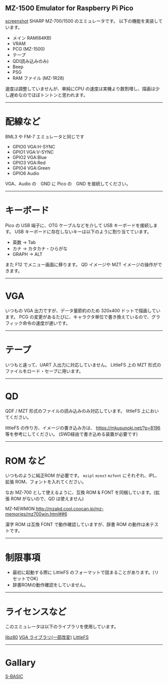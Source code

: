 MZ-1500 Emulator for Raspberry Pi Pico
---
[screenshot](/pictures/screenshot00.jpg)
SHARP MZ-700/1500 のエミュレータです。
以下の機能を実装しています。

- メイン RAM(64KB)
- VRAM
- PCG (MZ-1500)
- テープ
- QD(読み込みのみ)
- Beep
- PSG
- RAM ファイル (MZ-1R28)

速度は調整していませんが、単純にCPU の速度は実機より数割増し、描画は少し遅めなのでほぼトントンと思われます。

---
# 配線など

BML3 や FM-7 エミュレータと同じです

- GPIO0 VGA:H-SYNC
- GPIO1 VGA:V-SYNC
- GPIO2 VGA:Blue
- GPIO3 VGA:Red
- GPIO4 VGA:Green
- GPIO6 Audio

VGA、Audio の　GND に Pico の　GND を接続してください。

---
# キーボード

Pico の USB 端子に、OTG ケーブルなどを介して USB キーボードを接続します。
USB キーボードに存在しないキーは以下のように割り当てています。

- 英数 → Tab
- カナ → カタカナ・ひらがな
- GRAPH → ALT

また F12 でメニュー画面に移ります。
QD イメージや MZT イメージの操作ができます。

---
# VGA

いつもの VGA 出力ですが、データ量節約のため 320x400 ドットで描画しています。
PCG の変更があるたびに、キャラクタ単位で書き換えているので、グラフィック命令の速度が遅いです。

---
# テープ

いつもと違って、UART 入出力に対応していません。
LittleFS 上の MZT 形式のファイルをロード・セーブに用います。

---
# QD

QDF / MZT 形式のファイルの読み込みのみ対応しています。
littleFS 上においてください。

littleFS の作り方、イメージの書き込み方は、
https://mkusunoki.net/?p=8196 等を参考にしてください。
(SWD経由で書き込める装置が必要です)

---
# ROM など

いつものように純正ROM が必要です。
`mzipl` `mzext` `mzfont` にそれぞれ、IPL、拡張 ROM、フォントを入れてください。

なお MZ-700 として使えるように、互換 ROM & FONT を同梱しています。(拡張 ROM がないので、QD は使えません)

MZ-NEWMON
http://mzakd.cool.coocan.jp/mz-memories/mz700win.html##6

漢字 ROM は互換 FONT で動作確認していますが、辞書 ROM の動作は未テストです。

---
# 制限事項

- 最初に起動する際に LittleFS のフォーマットで固まることがあります。(リセットでOK)
- 辞書ROMの動作確認をしていません。

---
# ライセンスなど

このエミュレータは以下のライブラリを使用しています。

[libz80](https://github.com/ggambetta/libz80/tree/master)
[VGA ライブラリ(一部改変)](https://github.com/vha3/Hunter-Adams-RP2040-Demos/tree/master/VGA_Graphics)
[LittleFS](https://github.com/littlefs-project/littlefs)

---
# Gallary

[S-BASIC](/pictures/screenshot01.jpg)